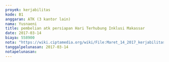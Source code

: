 ```yaml
---
proyek: kerjabilitas
kode: B1
anggaran: ATK (3 kantor lain)
nama: Yusnaeni
title: pembelian atk persiapan Hari Terhubung Inklusi Makassar
date: 2017-03-14
biaya: 558900
nota: "https://wiki.ciptamedia.org/wiki/File:Maret_14_2017_kerjabilitas_B1_beli_ATK_neni.jpg"
tanggalpelunasan: 2017-03-14
notapelunasan:
---
```

